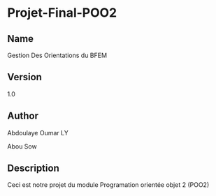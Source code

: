 # Projet-Final-POO2

## Name

Gestion Des Orientations du BFEM

## Version

1.0

## Author

Abdoulaye Oumar LY

Abou Sow

## Description

Ceci est notre projet du module Programation orientée objet 2 (POO2) 
